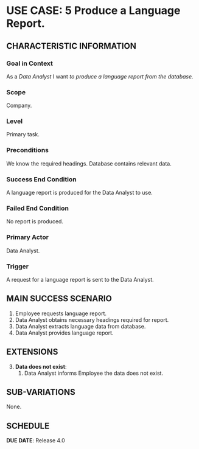 # USE CASE: 5 Produce a Language Report.

## CHARACTERISTIC INFORMATION

### Goal in Context

As a *Data Analyst* I want *to produce a language report from the database.*

### Scope

Company.

### Level

Primary task.

### Preconditions

We know the required headings.  Database contains relevant data.

### Success End Condition

A language report is produced for the Data Analyst to use.

### Failed End Condition

No report is produced.

### Primary Actor

Data Analyst.

### Trigger

A request for a language report is sent to the Data Analyst.

## MAIN SUCCESS SCENARIO

1. Employee requests language report.
2. Data Analyst obtains necessary headings required for report.
3. Data Analyst extracts language data from database.
4. Data Analyst provides language report.

## EXTENSIONS

3. **Data does not exist**:
    1. Data Analyst informs Employee the data does not exist.

## SUB-VARIATIONS

None.

## SCHEDULE

**DUE DATE**: Release 4.0
